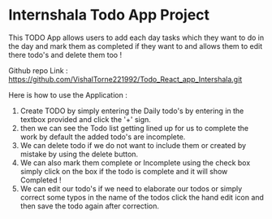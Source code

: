 # Internshala Todo App Project

This TODO App allows users to add each day tasks which they want to do in the day and mark them as completed if they want to and 
allows them to edit there todo's and delete them too !

Github repo Link : https://github.com/VishalTorne221992/Todo_React_app_Intershala.git

Here is how to use the Application :

1) Create TODO by simply entering the Daily todo's by entering in the textbox provided and click the '+' sign.
2) then we can see the Todo list getting lined up for us to complete the work by default the added todo's are incomplete.
3) We can delete todo if we do not want to include them or created by mistake by using the delete button.
4) We can also mark them complete or Incomplete using the check box simply click on the box if the todo is complete and it will show Completed !
5) We can edit our todo's if we need to elaborate our todos or simply correct some typos in the name of the todos click the hand edit icon and
   then save the todo again after correction.

